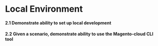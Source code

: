 # Local Environment

#### 2.1 Demonstrate ability to set up local development

#### 2.2 Given a scenario, demonstrate ability to use the Magento-cloud CLI tool
